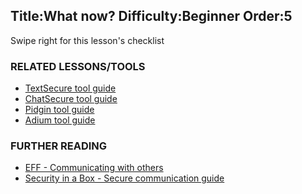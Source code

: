 Title:What now?
Difficulty:Beginner
Order:5
---
<p>Swipe right for this lesson's checklist</p><h3>RELATED LESSONS/TOOLS</h3><p><ul><li><a href="umbrella://lesson/textsecure">TextSecure tool guide</a></li><li><a href="umbrella://lesson/chatsecure">ChatSecure tool guide</a></li><li><a href="umbrella://lesson/pidgin">Pidgin tool guide</a></li><li><a href="umbrella://lesson/adium">Adium tool guide</a></li></ul></p><h3>FURTHER READING</h3><p><ul><li><a href="https://ssd.eff.org/en/module/communicating-others">EFF - Communicating with others</a></li><li><a href="https://securityinabox.org/en/guide/secure-communication">Security in a Box - Secure communication guide</a></li></ul></p>
